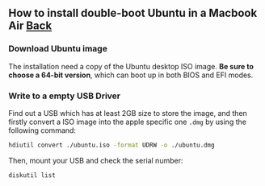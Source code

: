 ## How to install double-boot Ubuntu in a Macbook Air [Back](./qa.md)

### Download Ubuntu image

The installation need a copy of the Ubuntu desktop ISO image. **Be sure to choose a 64-bit version**, which can boot up in both BIOS and EFI modes.

### Write to a empty USB Driver

Find out a USB which has at least 2GB size to store the image, and then firstly convert a ISO image into the apple specific one `.dmg` by using the following command:

```bash
hdiutil convert ./ubuntu.iso -format UDRW -o ./ubuntu.dmg
```

Then, mount your USB and check the serial number:

```bash
diskutil list
```

